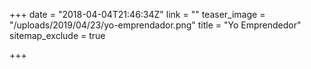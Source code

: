 +++
date = "2018-04-04T21:46:34Z"
link = ""
teaser_image = "/uploads/2019/04/23/yo-emprendador.png"
title = "Yo Emprendedor"
sitemap_exclude = true

+++
